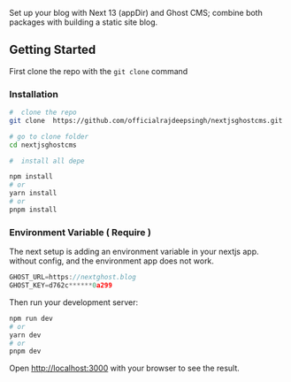Set up your blog with Next 13 (appDir) and Ghost CMS; combine both packages with building a static site blog.

## Getting Started
First clone the repo with the `git clone` command

### Installation
```bash
#  clone the repo
git clone  https://github.com/officialrajdeepsingh/nextjsghostcms.git

# go to clone folder
cd nextjsghostcms

#  install all depe

npm install
# or
yarn install
# or
pnpm install
```
### Environment Variable ( Require )
The next setup is adding an environment variable in your nextjs app. without config, and the environment app does not work.

```javascript
GHOST_URL=https://nextghost.blog
GHOST_KEY=d762c******0a299
```

Then run your development server:

```bash
npm run dev
# or
yarn dev
# or
pnpm dev
```

Open [http://localhost:3000](http://localhost:3000) with your browser to see the result.
